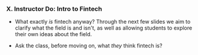 ### X. Instructor Do: Intro to Fintech

* What exactly *is* fintech anyway? Through the next few slides we aim to clarify what the field is and isn't, as well as allowing students to explore their own ideas about the field.

* Ask the class, before moving on, what _they_ think fintech is?

